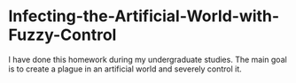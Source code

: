 # Infecting-the-Artificial-World-with-Fuzzy-Control
I have done this homework during my undergraduate studies. The main goal is to create a plague in an artificial world and severely control it.
